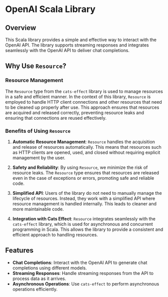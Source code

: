 # OpenAI Scala Library

## Overview

This Scala library provides a simple and effective way to interact with the OpenAI API. The library supports streaming responses and integrates seamlessly with the OpenAI API to deliver chat completions.

## Why Use `Resource`?

### Resource Management

The `Resource` type from the `cats-effect` library is used to manage resources in a safe and efficient manner. In the context of this library, `Resource` is employed to handle HTTP client connections and other resources that need to be cleaned up properly after use. This approach ensures that resources are acquired and released correctly, preventing resource leaks and ensuring that connections are reused effectively.

### Benefits of Using `Resource`

1. **Automatic Resource Management**: `Resource` handles the acquisition and release of resources automatically. This means that resources such as HTTP clients are opened, used, and closed without requiring explicit management by the user.

2. **Safety and Reliability**: By using `Resource`, we minimize the risk of resource leaks. The `Resource` type ensures that resources are released even in the case of exceptions or errors, promoting safe and reliable code.

3. **Simplified API**: Users of the library do not need to manually manage the lifecycle of resources. Instead, they work with a simplified API where resource management is handled internally. This leads to cleaner and more maintainable code.

4. **Integration with Cats Effect**: `Resource` integrates seamlessly with the `cats-effect` library, which is used for asynchronous and concurrent programming in Scala. This allows the library to provide a consistent and efficient approach to handling resources.

## Features

- **Chat Completions**: Interact with the OpenAI API to generate chat completions using different models.
- **Streaming Responses**: Handle streaming responses from the API to process data as it arrives.
- **Asynchronous Operations**: Use `cats-effect` to perform asynchronous operations efficiently.

